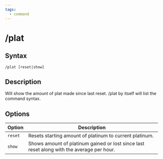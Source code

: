 ```yaml
---
tags:
  - command
---
```


# /plat

## Syntax

<!--cmd-syntax-start-->
```eqcommand
/plat [reset|show]
```
<!--cmd-syntax-end-->

## Description

<!--cmd-desc-start-->
Will show the amount of plat made since last reset. /plat by itself will list the command syntax.
<!--cmd-desc-end-->

## Options

| Option | Description |
|--------|-------------|
| `reset` | Resets starting amount of platinum to current platinum. |
| `show` | Shows amount of platinum gained or lost since last reset along with the average per hour. |
